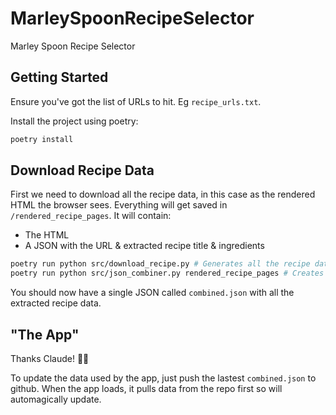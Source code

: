 # MarleySpoonRecipeSelector
Marley Spoon Recipe Selector

## Getting Started

Ensure you've got the list of URLs to hit. Eg `recipe_urls.txt`. 

Install the project using poetry:
```bash
poetry install
```


## Download Recipe Data

First we need to download all the recipe data, in this case as the rendered HTML the browser sees. Everything will get saved in `/rendered_recipe_pages`. It will contain:
- The HTML
- A JSON with the URL & extracted recipe title & ingredients

```bash
poetry run python src/download_recipe.py # Generates all the recipe data
poetry run python src/json_combiner.py rendered_recipe_pages # Creates a single JSON with all extracted data
``` 

You should now have a single JSON called `combined.json` with all the extracted recipe data.


## "The App"
Thanks Claude! 👍🏾

To update the data used by the app, just push the lastest `combined.json` to github. When the app loads, it pulls data from the repo first so will automagically update.